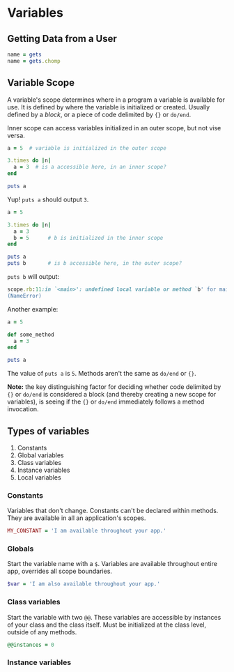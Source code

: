 # Variables

## Getting Data from a User
```ruby
name = gets
name = gets.chomp
```

## Variable Scope

A variable's scope determines where in a program a variable is available for use. It is defined by where the variable is initialized or created. Usually defined by a *block*, or a piece of code delimited by ```{}``` or ```do/end```.

Inner scope can access variables initialized in an outer scope, but not vise versa.

```ruby
a = 5  # variable is initialized in the outer scope

3.times do |n|
  a = 3  # is a accessible here, in an inner scope?
end

puts a
```

Yup! ```puts a``` should output ```3```.

```ruby
a = 5

3.times do |n|
  a = 3
  b = 5      # b is initialized in the inner scope
end

puts a
puts b       # is b accessible here, in the outer scope?
```

```puts b``` will output:
```ruby
scope.rb:11:in `<main>': undefined local variable or method `b' for main:Object
(NameError)
```

Another example:

```ruby
a = 5

def some_method
  a = 3
end

puts a
```

The value of ```puts a``` is ```5```. Methods aren't the same as ```do/end``` or ```{}```.

**Note:** the key distinguishing factor for deciding whether code delimited by ```{}``` or ```do/end``` is considered a block (and thereby creating a new scope for variables), is seeing if the ```{}``` or ```do/end``` immediately follows a method invocation.

## Types of variables

1. Constants
2. Global variables
3. Class variables
4. Instance variables
5. Local variables

### Constants

Variables that don't change. Constants can't be declared within methods. They are available in all an application's scopes.

```ruby
MY_CONSTANT = 'I am available throughout your app.'
```

### Globals

Start the variable name with a ```$```. Variables are available throughout entire app, overrides all scope boundaries.

```ruby
$var = 'I am also available throughout your app.'
```

### Class variables

Start the variable with two ```@@```. These variables are accessible by instances of your class and the class itself. Must be initialized at the class level, outside of any methods.

```ruby
@@instances = 0
```

### Instance variables

